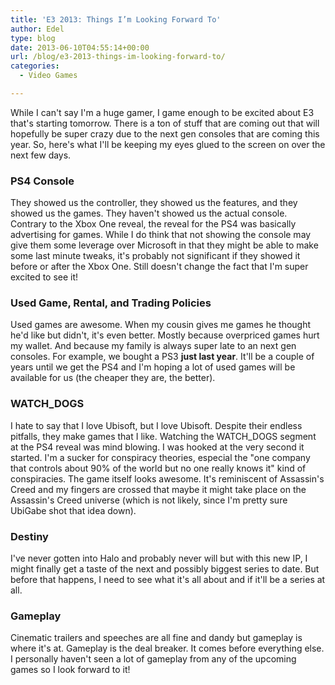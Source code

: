 ```yaml
---
title: 'E3 2013: Things I’m Looking Forward To'
author: Edel
type: blog
date: 2013-06-10T04:55:14+00:00
url: /blog/e3-2013-things-im-looking-forward-to/
categories:
  - Video Games

---
```

While I can't say I'm a huge gamer, I game enough to be excited about E3 that's starting tomorrow. There is a ton of stuff that are coming out that will hopefully be super crazy due to the next gen consoles that are coming this year. So, here's what I'll be keeping my eyes glued to the screen on over the next few days.

### PS4 Console

They showed us the controller, they showed us the features, and they showed us the games. They haven't showed us the actual console. Contrary to the Xbox One reveal, the reveal for the PS4 was basically advertising for games. While I do think that not showing the console may give them some leverage over Microsoft in that they might be able to make some last minute tweaks, it's probably not significant if they showed it before or after the Xbox One. Still doesn't change the fact that I'm super excited to see it!

### Used Game, Rental, and Trading Policies

Used games are awesome. When my cousin gives me games he thought he'd like but didn't, it's even better. Mostly because overpriced games hurt my wallet. And because my family is always super late to an next gen consoles. For example, we bought a PS3 **just last year**. It'll be a couple of years until we get the PS4 and I'm hoping a lot of used games will be available for us (the cheaper they are, the better).

### WATCH_DOGS

I hate to say that I love Ubisoft, but I love Ubisoft. Despite their endless pitfalls, they make games that I like. Watching the WATCH_DOGS segment at the PS4 reveal was mind blowing. I was hooked at the very second it started. I'm a sucker for conspiracy theories, especial the "one company that controls about 90% of the world but no one really knows it" kind of conspiracies. The game itself looks awesome. It's reminiscent of Assassin's Creed and my fingers are crossed that maybe it might take place on the Assassin's Creed universe (which is not likely, since I'm pretty sure UbiGabe shot that idea down).

### Destiny

I've never gotten into Halo and probably never will but with this new IP, I might finally get a taste of the next and possibly biggest series to date. But before that happens, I need to see what it's all about and if it'll be a series at all.

### Gameplay

Cinematic trailers and speeches are all fine and dandy but gameplay is where it's at. Gameplay is the deal breaker. It comes before everything else. I personally haven't seen a lot of gameplay from any of the upcoming games so I look forward to it!


